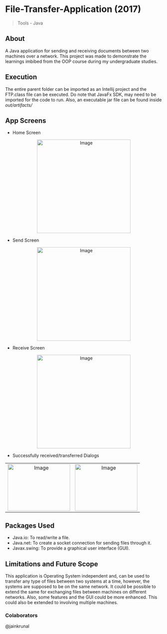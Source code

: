 # File-Transfer-Application (2017)

> Tools - Java

## About

A Java application for sending and receiving documents between two machines over a network. This project was made to demonstrate the learnings imbibed from the OOP course during my undergraduate studies.

## Execution

The entire parent folder can be imported as an Intellij project and the FTP.class file can be executed. Do note that JavaFx SDK, may need to be imported for the code to run. Also, an executable jar file can be found inside *out/artifacts/*

## App Screens

- Home Screen

<p align="center">
<img src="https://github.com/divitvasu/File-Transfer-Application/assets/30820920/be18b912-92c0-4e5a-8a2e-6a3f1bfb7bb5" alt="Image" width="300" height="300">
</p>

- Send Screen

<p align="center">
<img src="https://github.com/divitvasu/File-Transfer-Application/assets/30820920/9eff8ef4-24ca-43fc-860d-4789d47fce40" alt="Image" width="300" height="300">
</p>

- Receive Screen

<p align="center">
<img src="https://github.com/divitvasu/File-Transfer-Application/assets/30820920/912ec407-84a0-4b0b-9b11-38885f6892750" alt="Image" width="300" height="300">
</p>

- Successfully received/transferred Dialogs

<table align="center">
  <tr>
    <td align="center">
      <img src="https://github.com/divitvasu/File-Transfer-Application/assets/30820920/ec34c852-24ed-47db-8a00-9a31aaeaeba0" alt="Image" width="200" height="150">
    </td>
    <td align="center">
      <img src="https://github.com/divitvasu/File-Transfer-Application/assets/30820920/b712468a-3d41-4e25-a6ed-a8901d6f7fb1" alt="Image" width="200" height="150">
    </td>
  </tr>
</table>

## Packages Used

-	Java.io: To read/write a file.
-	Java.net: To create a socket connection for sending files through it.
- Javax.swing: To provide a graphical user interface (GUI).

## Limitations and Future Scope

This application is Operating System independent and, can be used to transfer any type of files between two systems at a time, however, the systems are supposed to be on the same network. It could be possible to extend the same for exchanging files between machines on different networks. Also, some features and the GUI could be more enhanced. This could also be extended to involving multiple machines.

### Colaborators
@jainkrunal
